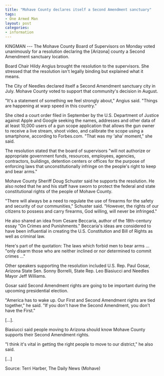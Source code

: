 ```yaml
---
title: "Mohave County declares itself a Second Amendment sanctuary"
tags:
- One Armed Man
layout: post
categories:
- information
---
```


KINGMAN --- The Mohave County Board of Supervisors on Monday voted unanimously for a resolution declaring the [Arizona] county a Second Amendment sanctuary location.

Board Chair Hildy Angius brought the resolution to the supervisors. She stressed that the resolution isn't legally binding but explained what it means.

The City of Needles declared itself a Second Amendment sanctuary city in July. Mohave County voted to support that community's decision in August.

"It's a statement of something we feel strongly about," Angius said. "Things are happening at warp speed in this country."

She cited a court order filed in September by the U.S. Department of Justice against Apple and Google seeking the names, addresses and other data of at least 10,000 users of a gun scope application that allows the gun owner to receive a live stream, shoot video, and calibrate the scope using a smartphone, according to Forbes.com. "That was my 'aha' moment," she said.

The resolution stated that the board of supervisors "will not authorize or appropriate government funds, resources, employees, agencies, contractors, buildings, detention centers or offices for the purpose of enforcing laws that unconstitutionally infringe on the people's right to keep and bear arms."

Mohave County Sheriff Doug Schuster said he supports the resolution. He also noted that he and his staff have sworn to protect the federal and state constitutional rights of the people of Mohave County.

"There will always be a need to regulate the use of firearms for the safety and security of our communities," Schuster said. "However, the rights of our citizens to possess and carry firearms, God willing, will never be infringed."

He also shared an idea from Cesare Beccaria, author of the 18th-century essay "On Crimes and Punishments." Beccaria's ideas are considered to have been influential in creating the U.S. Constitution and Bill of Rights as well as criminal law.

Here's part of the quotation: The laws which forbid men to bear arms ... "only disarm those who are neither inclined or nor determined to commit crimes ..."

Other speakers supporting the resolution included U.S. Rep. Paul Gosar, Arizona State Sen. Sonny Borrelli, State Rep. Leo Biasiucci and Needles Mayor Jeff Williams.

Gosar said Second Amendment rights are going to be important during the upcoming presidential election.

"America has to wake up. Our First and Second Amendment rights are tied together," he said. "If you don't have the Second Amendment, you don't have the First."

[...].

Biasiucci said people moving to Arizona should know Mohave County supports their Second Amendment rights.

"I think it's vital in getting the right people to move to our district," he also said.

[...]

Source: Terri Harber, The Daily News (Mohave)